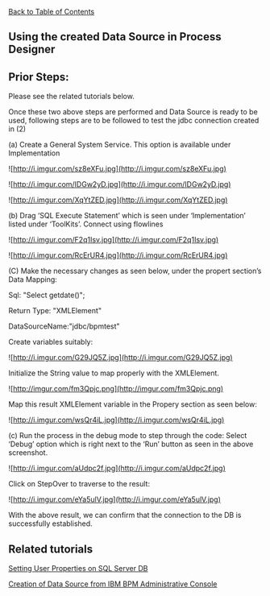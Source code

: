 [Back to Table of Contents](Table_Of_Contents.md)

## Using the created Data Source in Process Designer ##

## Prior Steps: ##
Please see the related tutorials below.

Once these two above steps are performed and Data Source is ready to be used, following steps are to be followed to test the jdbc connection created in (2)


(a)	Create a General System Service. This option is available under Implementation



![http://i.imgur.com/sz8eXFu.jpg](http://i.imgur.com/sz8eXFu.jpg)



![http://i.imgur.com/IDGw2yD.jpg](http://i.imgur.com/IDGw2yD.jpg)



![http://i.imgur.com/XqYtZED.jpg](http://i.imgur.com/XqYtZED.jpg)




(b)	Drag ‘SQL Execute Statement’ which is seen under ‘Implementation’ listed under ‘ToolKits’. Connect using flowlines




![http://i.imgur.com/F2q1Isv.jpg](http://i.imgur.com/F2q1Isv.jpg)



![http://i.imgur.com/RcErUR4.jpg](http://i.imgur.com/RcErUR4.jpg)




(C) Make the necessary changes as seen below, under the propert section’s Data Mapping:

Sql: "Select getdate()";

Return Type: "XMLElement"

DataSourceName:"jdbc/bpmtest"


Create variables suitably:



![http://i.imgur.com/G29JQ5Z.jpg](http://i.imgur.com/G29JQ5Z.jpg)


Initialize the String value to map properly with the XMLElement.

![http://imgur.com/fm3Qpjc.png](http://imgur.com/fm3Qpjc.png)


Map this result XMLElement variable in the Propery section as seen below:



![http://i.imgur.com/wsQr4iL.jpg](http://i.imgur.com/wsQr4iL.jpg)



(c)	Run the process in the debug mode to step through the code: Select ‘Debug’ option which is right next to the ‘Run’ button as seen in the above screenshot.



![http://i.imgur.com/aUdpc2f.jpg](http://i.imgur.com/aUdpc2f.jpg)



Click on StepOver to traverse to the result:


![http://i.imgur.com/eYa5ulV.jpg](http://i.imgur.com/eYa5ulV.jpg)



With the above result, we can confirm that the connection to the DB is successfully established.

## Related tutorials ##
[Setting User Properties on SQL Server DB](DataBase_Setting.md)

[Creation of Data Source from IBM BPM Administrative Console](Creating_DataSource.md)